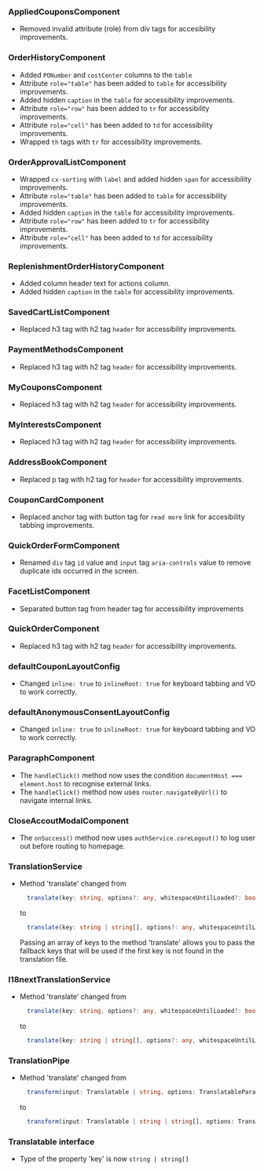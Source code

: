 <!--
  This file contains breaking changes in html markup.
-->


### AppliedCouponsComponent

- Removed invalid attribute (role) from div tags for accesibility improvements.

### OrderHistoryComponent

- Added `PONumber` and `costCenter` columns to the `table`
- Attribute `role="table"` has been added to `table` for accessibility improvements.
- Added hidden `caption` in the `table` for accessibility improvements.
- Attribute `role="row"` has been added to `tr` for accessibility improvements.
- Attribute `role="cell"` has been added to `td` for accessibility improvements.
- Wrapped `th` tags with `tr` for accessibility improvements.

### OrderApprovalListComponent

- Wrapped `cx-sorting` with `label` and added hidden `span` for accessibility improvements.
- Attribute `role="table"` has been added to `table` for accessibility improvements.
- Added hidden `caption` in the `table` for accessibility improvements.
- Attribute `role="row"` has been added to `tr` for accessibility improvements.
- Attribute `role="cell"` has been added to `td` for accessibility improvements.

### ReplenishmentOrderHistoryComponent

- Added column header text for actions column.
- Added hidden `caption` in the `table` for accessibility improvements.

### SavedCartListComponent

- Replaced h3 tag with h2 tag `header` for accessibility improvements.

### PaymentMethodsComponent

- Replaced h3 tag with h2 tag `header` for accessibility improvements.

### MyCouponsComponent

- Replaced h3 tag with h2 tag `header` for accessibility improvements.

### MyInterestsComponent

- Replaced h3 tag with h2 tag `header` for accessibility improvements.

### AddressBookComponent

- Replaced p tag with h2 tag for `header` for accessibility improvements.

### CouponCardComponent

- Replaced anchor tag with button tag for `read more` link for accesibility tabbing improvements.


### QuickOrderFormComponent
- Renamed `div` tag `id` value and `input` tag `aria-controls` value to remove duplicate ids occurred in the screen.

### FacetListComponent

- Separated button tag from header tag for accessibility improvements


### QuickOrderComponent

- Replaced h3 tag with h2 tag `header` for accessibility improvements.

### defaultCouponLayoutConfig

- Changed `inline: true` to `inlineRoot: true` for keyboard tabbing and VO to work correctly.

### defaultAnonymousConsentLayoutConfig

- Changed `inline: true` to `inlineRoot: true` for keyboard tabbing and VO to work correctly.

### ParagraphComponent

- The `handleClick()` method now uses the condition `documentHost === element.host` to recognise external links.
- The `handleClick()` method now uses `router.navigateByUrl()` to navigate internal links.

### CloseAccoutModalComponent

- The `onSuccess()` method now uses `authService.coreLogout()` to log user out before routing to homepage.

### TranslationService

- Method 'translate' changed from
  
  ```ts
    translate(key: string, options?: any, whitespaceUntilLoaded?: boolean): Observable<string>;
  ```

  to
  
  ```ts
    translate(key: string | string[], options?: any, whitespaceUntilLoaded?: boolean): Observable<string>;
  ```

  Passing an array of keys to the method 'translate' allows you to pass the fallback keys that will be used if the first key is not found in the translation file.

### I18nextTranslationService

- Method 'translate' changed from
  
  ```ts
    translate(key: string, options?: any, whitespaceUntilLoaded?: boolean): Observable<string>;
  ```

  to
  
  ```ts
    translate(key: string | string[], options?: any, whitespaceUntilLoaded?: boolean): Observable<string>;
  ```

### TranslationPipe

- Method 'translate' changed from
  
  ```ts
    transform(input: Translatable | string, options: TranslatableParams = {}): string
  ```

  to
  
  ```ts
    transform(input: Translatable | string | string[], options: TranslatableParams = {}): string
  ```

### Translatable interface

- Type of the property 'key' is now `string | string[]`
